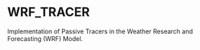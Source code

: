 # WRF_TRACER
Implementation of Passive Tracers in the Weather Research and Forecasting (WRF) Model.
